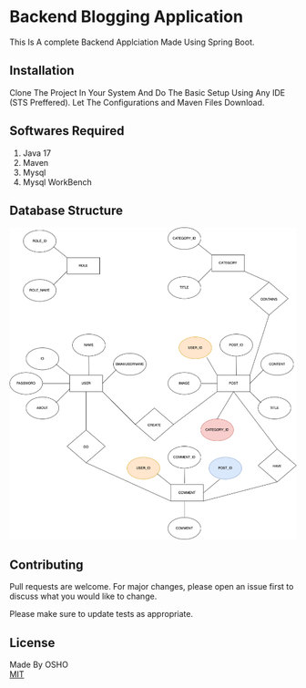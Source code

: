 # Backend Blogging Application

This Is A complete Backend Applciation Made Using Spring Boot.

## Installation

Clone The Project In Your System And Do The Basic Setup Using Any IDE (STS Preffered).
Let The Configurations and Maven Files Download.

## Softwares Required
1. Java 17 
2. Maven 
3. Mysql
4. Mysql WorkBench



## Database Structure
![DB Image](https://github.com/Osho957/Blogging-Backend-Application/blob/main/database.png)

## Contributing
Pull requests are welcome. For major changes, please open an issue first to discuss what you would like to change.

Please make sure to update tests as appropriate.

## License
Made By OSHO \
[MIT](https://choosealicense.com/licenses/mit/)
